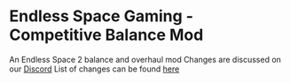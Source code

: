 # Endless Space Gaming - Competitive Balance Mod
An Endless Space 2 balance and overhaul mod
Changes are discussed on our [Discord](https://discord.gg/eAfNtB3)
List of changes can be found [here](https://docs.google.com/spreadsheets/d/1dt5JazAZM7FHv6K1XSJplU8Wpt7T9EA490hhlcP1Ihc/edit#gid=0)
